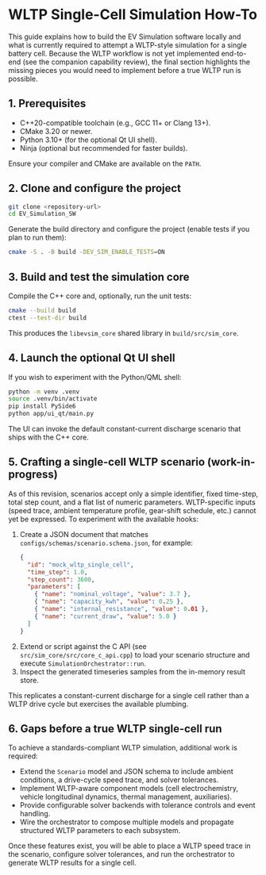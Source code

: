 # WLTP Single-Cell Simulation How-To

This guide explains how to build the EV Simulation software locally and what is currently required to attempt a WLTP-style simulation for a single battery cell. Because the WLTP workflow is not yet implemented end-to-end (see the companion capability review), the final section highlights the missing pieces you would need to implement before a true WLTP run is possible.

## 1. Prerequisites
- C++20-compatible toolchain (e.g., GCC 11+ or Clang 13+).
- CMake 3.20 or newer.
- Python 3.10+ (for the optional Qt UI shell).
- Ninja (optional but recommended for faster builds).

Ensure your compiler and CMake are available on the `PATH`.

## 2. Clone and configure the project
```bash
git clone <repository-url>
cd EV_Simulation_SW
```

Generate the build directory and configure the project (enable tests if you plan to run them):
```bash
cmake -S . -B build -DEV_SIM_ENABLE_TESTS=ON
```

## 3. Build and test the simulation core
Compile the C++ core and, optionally, run the unit tests:
```bash
cmake --build build
ctest --test-dir build
```
This produces the `libevsim_core` shared library in `build/src/sim_core`.

## 4. Launch the optional Qt UI shell
If you wish to experiment with the Python/QML shell:
```bash
python -m venv .venv
source .venv/bin/activate
pip install PySide6
python app/ui_qt/main.py
```
The UI can invoke the default constant-current discharge scenario that ships with the C++ core.

## 5. Crafting a single-cell WLTP scenario (work-in-progress)
As of this revision, scenarios accept only a simple identifier, fixed time-step, total step count, and a flat list of numeric parameters. WLTP-specific inputs (speed trace, ambient temperature profile, gear-shift schedule, etc.) cannot yet be expressed. To experiment with the available hooks:

1. Create a JSON document that matches `configs/schemas/scenario.schema.json`, for example:
    ```json
    {
      "id": "mock_wltp_single_cell",
      "time_step": 1.0,
      "step_count": 3600,
      "parameters": [
        { "name": "nominal_voltage", "value": 3.7 },
        { "name": "capacity_kwh", "value": 0.25 },
        { "name": "internal_resistance", "value": 0.01 },
        { "name": "current_draw", "value": 5.0 }
      ]
    }
    ```
2. Extend or script against the C API (see `src/sim_core/src/core_c_api.cpp`) to load your scenario structure and execute `SimulationOrchestrator::run`.
3. Inspect the generated timeseries samples from the in-memory result store.

This replicates a constant-current discharge for a single cell rather than a WLTP drive cycle but exercises the available plumbing.

## 6. Gaps before a true WLTP single-cell run
To achieve a standards-compliant WLTP simulation, additional work is required:
- Extend the `Scenario` model and JSON schema to include ambient conditions, a drive-cycle speed trace, and solver tolerances.
- Implement WLTP-aware component models (cell electrochemistry, vehicle longitudinal dynamics, thermal management, auxiliaries).
- Provide configurable solver backends with tolerance controls and event handling.
- Wire the orchestrator to compose multiple models and propagate structured WLTP parameters to each subsystem.

Once these features exist, you will be able to place a WLTP speed trace in the scenario, configure solver tolerances, and run the orchestrator to generate WLTP results for a single cell.
